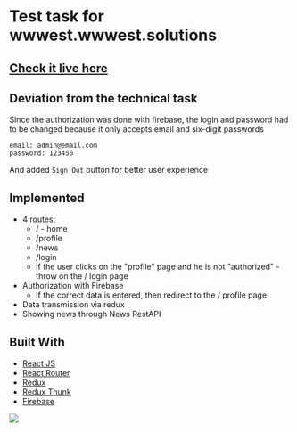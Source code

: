 # Test task for wwwest.wwwest.solutions

## [Check it live here](https://react-test-task-60bb0.firebaseapp.com/)

## Deviation from the technical task

Since the authorization was done with firebase, the login and password had to be changed because it only accepts email and six-digit passwords

```
email: admin@email.com
password: 123456
```
And added ``Sign Out`` button for better user experience

## Implemented
- 4 routes:
  - / - home
  - /profile
  - /news
  - /login
  - If the user clicks on the "profile" page and he is not "authorized" - throw on the / login page
- Authorization with Firebase
  - If the correct data is entered, then redirect to the / profile page
- Data transmission via redux 
- Showing news through News RestAPI 


## Built With

- [React JS](https://reactjs.org/)
- [React Router](https://github.com/ReactTraining/react-router)
- [Redux](https://redux.js.org/)
- [Redux Thunk](https://github.com/reduxjs/redux-thunk)
- [Firebase](https://firebase.google.com/)

<img src="https://i.imgur.com/f6AQsuQ.jpg">
